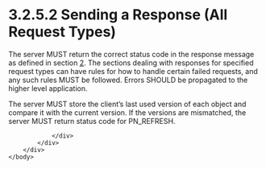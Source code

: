 <html dir="LTR" xmlns:mshelp="http://msdn.microsoft.com/mshelp" xmlns:ddue="http://ddue.schemas.microsoft.com/authoring/2003/5" xmlns:xlink="http://www.w3.org/1999/xlink" xmlns:tool="http://www.microsoft.com/tooltip">
    <head>
        <meta http-equiv="Content-Type" content="text/html; CHARSET=utf-8"></meta>
        <meta name="save" content="history"></meta>
        <title>3.2.5.2 Sending a Response (All Request Types)</title>
        <xml>
            <mshelp:toctitle title="3.2.5.2 Sending a Response (All Request Types)"></mshelp:toctitle>
            <mshelp:rltitle title="[MS-SSAS8]: Sending a Response (All Request Types)"></mshelp:rltitle>
            <mshelp:keyword index="A" term="515e8c73-cfe0-4f7d-8052-e380e62d02f9"></mshelp:keyword>
            <mshelp:attr name="DCSext.ContentType" value="open specification"></mshelp:attr>
            <mshelp:attr name="AssetID" value="515e8c73-cfe0-4f7d-8052-e380e62d02f9"></mshelp:attr>
            <mshelp:attr name="TopicType" value="kbRef"></mshelp:attr>
            <mshelp:attr name="DCSext.Title" value="[MS-SSAS8]: Sending a Response (All Request Types)" />
        </xml>
    </head>
    <body>
        <div id="header">
            <h1 class="heading">3.2.5.2 Sending a Response (All Request Types)</h1>
        </div>
        <div id="mainSection">
            <div id="mainBody">
                <div id="allHistory" class="saveHistory"></div>
                <div id="sectionSection0" class="section" name="collapseableSection">
                    

<p>The server MUST return the correct status code in the
response message as defined in section <a href="8d2c5acb-eb98-477b-9fe2-c934b19fb018.html">2</a>. The sections dealing
with responses for specified request types can have rules for how to handle
certain failed requests, and any such rules MUST be followed. Errors SHOULD be
propagated to the higher level application.</p>

<p>The server MUST store the client’s last used version of each
object and compare it with the current version. If the versions are mismatched,
the server MUST return status code for PN_REFRESH.</p>


                </div>
            </div>
        </div>
    </body>
</html>